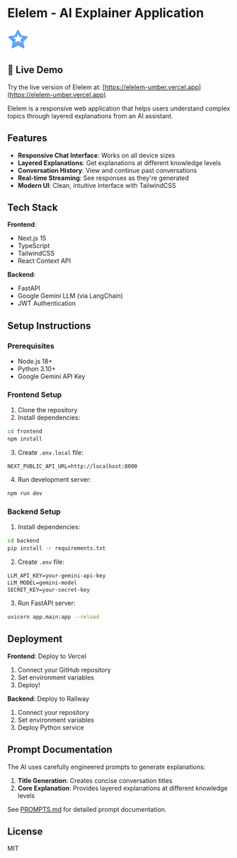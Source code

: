 # Elelem - AI Explainer Application

![Elelem Logo](frontend/elelem/public/elelem-logo.svg)

## 🚀 Live Demo

Try the live version of Elelem at: [https://elelem-umber.vercel.app](https://elelem-umber.vercel.app)

Elelem is a responsive web application that helps users understand complex topics through layered explanations from an AI assistant.

## Features

- **Responsive Chat Interface**: Works on all device sizes
- **Layered Explanations**: Get explanations at different knowledge levels
- **Conversation History**: View and continue past conversations
- **Real-time Streaming**: See responses as they're generated
- **Modern UI**: Clean, intuitive interface with TailwindCSS

## Tech Stack

**Frontend**:

- Next.js 15
- TypeScript
- TailwindCSS
- React Context API

**Backend**:

- FastAPI
- Google Gemini LLM (via LangChain)
- JWT Authentication

## Setup Instructions

### Prerequisites

- Node.js 18+
- Python 3.10+
- Google Gemini API Key

### Frontend Setup

1. Clone the repository
2. Install dependencies:

```bash
cd frontend
npm install
```

3. Create `.env.local` file:

```
NEXT_PUBLIC_API_URL=http://localhost:8000
```

4. Run development server:

```bash
npm run dev
```

### Backend Setup

1. Install dependencies:

```bash
cd backend
pip install -r requirements.txt
```

2. Create `.env` file:

```
LLM_API_KEY=your-gemini-api-key
LLM_MODEL=gemini-model
SECRET_KEY=your-secret-key
```

3. Run FastAPI server:

```bash
uvicorn app.main:app --reload
```

## Deployment

**Frontend**: Deploy to Vercel

1. Connect your GitHub repository
2. Set environment variables
3. Deploy!

**Backend**: Deploy to Railway

1. Connect your repository
2. Set environment variables
3. Deploy Python service

## Prompt Documentation

The AI uses carefully engineered prompts to generate explanations:

1. **Title Generation**: Creates concise conversation titles
2. **Core Explanation**: Provides layered explanations at different knowledge levels

See [PROMPTS.md](PROMPTS.md) for detailed prompt documentation.

## License

MIT
